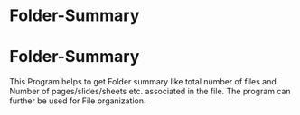 # Folder-Summary

# Folder-Summary

This Program helps to get Folder summary like total number of files and Number of pages/slides/sheets etc. associated in the file.
The program can further be used for File organization.
